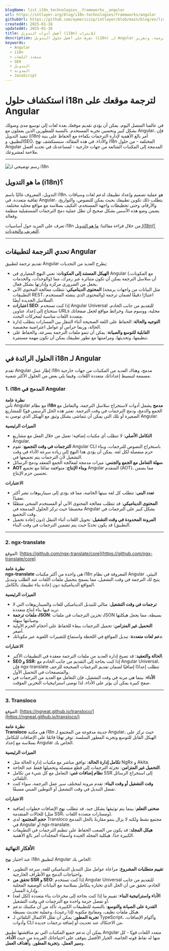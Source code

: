 ```yaml
---
blogName: list_i18n_technologies__frameworks__angular
url: https://intlayer.org/blog/i18n-technologies/frameworks/angular
githubUrl: https://github.com/aymericzip/intlayer/blob/main/blog/en/list_i18n_technologies/frameworks/angular.md
createdAt: 2025-01-16
updatedAt: 2025-01-16
title: أفضل أدوات التدويل (i18n) للإنترات
description: تعرف على أفضل حلول التدويل (i18n) لـ Angular لتجاوز تحديات الترجمة، وتعزيز SEO، وتقديم تجربة ويب عالمية سلسة.
keywords:
  - Angular
  - i18n
  - متعدد اللغات
  - SEO
  - التدويل
  - المدونة
  - JavaScript
---
```


# استكشاف حلول i18n لترجمة موقعك على Angular

في عالمنا المتصل اليوم، يمكن أن يؤدي تقديم موقعك بعدة لغات إلى توسيع مدى وصولك بشكل كبير وتحسين تجربة المستخدم. بالنسبة للمطورين الذين يعملون مع Angular، فإن تنفيذ التدويل (i18n) أمر بالغ الأهمية لإدارة الترجمات بكفاءة مع الحفاظ على بنية التطبيق، وSEO، والأداء. في هذه المقالة، سنستكشف نهج i18n المختلفة - من حلول Angular المدمجة إلى المكتبات الشائعة من جهات خارجية - لمساعدتك في تحديد أفضل ملاءمة لمشروعك.

---

![رسم توضيحي لـ i18n](https://github.com/aymericzip/intlayer/blob/main/blog/assets/i18n.webp)

## ما هو التدويل (i18n)؟

التدويل، المعروف غالبًا باسم i18n، هو عملية تصميم وإعداد تطبيقك لدعم لغات وسياقات ثقافية متعددة. في Angular، يتطلب ذلك تكوين تطبيقك بحيث يمكن للنصوص، والتواريخ، والأرقام، وحتى تخطيطات واجهة المستخدم، التكيف بسلاسة مع مواقع محلية مختلفة. يضمن وضع هذه الأسس بشكل صحيح أن تظل عملية دمج الترجمات المستقبلية منظمة وفعالة.

تعرف على المزيد حول أساسيات i18n من خلال قراءة مقالتنا: [ما هو التدويل (i18n)؟ التعريف والتحديات](https://github.com/aymericzip/intlayer/blob/main/blog/ar/what_is_internationalization.md).

---

## تحدي الترجمة لتطبيقات Angular

تقديم ترجمة لتطبيق Angular يطرح العديد من التحديات:

- **الهيكل المستند إلى المكونات**: تعني النهج المعياري في Angular (مع المكونات، والوحدات، والخدمات) أن سلاسل الترجمة يمكن أن تكون متناثرة عبر رمزك، مما يجعل من الضروري مركزة وإدارتها بشكل فعال.
- **المحتوى الديناميكي**: تتطلب معالجة المحتوى الآني (مثل البيانات من واجهات برمجة التطبيقات REST، والمحتوى الذي ينشئه المستخدم) اعتبارًا دقيقًا لضمان ترجمة السلاسل الجديدة أيضًا.
- **اعتبارات SEO**: إذا كنت تستخدم Angular Universal للتقديم من جانب الخادم، ستحتاج إلى إعداد عناوين URLs محلية، ووسوم ميتا، وخرائط مواقع لجعل صفحاتك متعددة اللغات مناسبة لمحركات البحث.
- **التوجيه والحالة**: الحفاظ على اللغة الصحيحة أثناء التنقل بين المسارات يتطلب إدارة الحالة، وربما حراس أو عوامل اعتراضية مخصصة.
- **القابلية للتوسع والصيانة**: يمكن أن تنمو ملفات الترجمة بسرعة، والحفاظ على تنظيمها، وتحديثها، ومزامنتها مع تطور تطبيقك يمكن أن تكون مهمة مستمرة.

---

## الحلول الرائدة في i18n لـ Angular

تقدم Angular إطار عمل i18n مدمج، وهناك العديد من المكتبات من جهات خارجية مصممة لتبسيط إعداداتك متعددة اللغات. وفيما يلي بعض من الحلول الأكثر شعبية.

### 1. i18n المدمج في Angular

**نظرة عامة**  
تأتي Angular مع نظام **i18n مدمج** يشمل أدوات لاستخراج سلاسل الترجمة، والتعامل مع الجمع والدمج، ودمج الترجمات في وقت الترجمة. تعتبر هذه الحل الرسمي قويًا للمشاريع الصغيرة أو تلك التي يمكن أن تتماشى بشكل وثيق مع الهيكل الذي توصي به Angular.

**الميزات الرئيسية**

- **التكامل الأصلي**: لا تتطلب أي مكتبات إضافية؛ تعمل من خلال الفعل مع مشاريع Angular.
- **الترجمات في وقت التجميع**: تقوم Angular CLI باستخراج النصوص للترجمات، وبناء حزم منفصلة لكل لغة. يمكن أن يؤدي هذا النهج إلى زيادة سرعة الأداء في وقت التشغيل لأن الترجمات يتم تجميعها في.
- **سهلة التعامل مع الجمع والجنس**: ميزات مدمجة لمعالجة الجمع المعقد ودمج الرسائل.
- **AOT وبناء الإنتاج**: متوافقة تمامًا مع تجميع Angular المتقدم (AOT)، مما يضمن تحسين حزم الإنتاج.

**الاعتبارات**

- **تعدد البنى**: تتطلب كل لغة بنيتها الخاصة، مما قد يؤدي إلى سيناريوهات نشر أكثر تعقيدًا.
- **المحتوى الديناميكي**: قد تتطلب معالجة المحتوى الآني أو المستخدم المنحى منطقًا مخصصًا حيث تركز الحلول المدمجة في Angular بشكل كبير على الترجمات في وقت التجميع.
- **المرونة المحدودة في وقت التشغيل**: تحويل اللغات أثناء التنقل (دون إعادة تحميل التطبيق) قد يكون تحديًا حيث يتم تضمين الترجمات في وقت البناء.

---

### 2. ngx-translate

الموقع: [https://github.com/ngx-translate/core](https://github.com/ngx-translate/core)

**نظرة عامة**  
**ngx-translate** هي واحدة من أكثر مكتبات i18n المعروفة في نظام Angular البيئي. يتيح لك الترجمة في وقت التشغيل، مما يسمح بتحميل ملفات اللغات عند الطلب وتبديل المواقع الديناميكية دون إعادة بناء تطبيقك بالكامل.

**الميزات الرئيسية**

- **ترجمات في وقت التشغيل**: مثالي للتبديل الديناميكي للغات والسيناريوهات التي لا تريد فيها بناء إنتاج متعددة.
- **ملفات ترجمة JSON**: تخزين الترجمات في ملفات JSON بسيطة، مما يجعل هيكلتها وصيانتها سهلة.
- **التحميل غير المتزامن**: تحميل الترجمات ببطء للحفاظ على أحجام الحزم الأولية أصغر.
- **دعم لغات متعددة**: تبديل المواقع في اللحظة واستماع للتغييرات اللغوية عبر مكوناتك.

**الاعتبارات**

- **الحالة والتعقيد**: قد تصبح إدارة العديد من ملفات الترجمة معقدة في التطبيقات الأكبر.
- **SEO و SSR**: إذا كنت بحاجة إلى التقديم من جانب الخادم مع Angular Universal، فإن ngx-translate تتطلب إعدادًا إضافيًا لضمان تقديم الترجمات الصحيحة للزحف والمتصفحات في التحميل الأول.
- **الأداء**: بينما هي مرنة في وقت التشغيل، فإن التعامل مع العديد من الترجمات في صفح كبيرة يمكن أن يؤثر على الأداء، لذا توصى استراتيجيات التخزين المؤقت.

---

### 3. Transloco

الموقع: [https://ngneat.github.io/transloco/](https://ngneat.github.io/transloco/)

**نظرة عامة**  
**Transloco** هي مكتبة i18n حديثة مدفوعة من المجتمع لـ Angular، حيث تركز على الهيكل القابل للتوسع وتجربة المطور السلسة. توفر نهجًا قائمًا على الإضافات للتكامل بسلاسة مع إعداد Angular الخاص بك.

**الميزات الرئيسية**

- **تكامل إدارة الحالة**: توافق مباشر مع مكتبات إدارة الحالة مثل NgRx و Akita.
- **التحميل غير المتزامن**: تجزئة الترجمات إلى قطع منفصلة وتحميلها فقط عند الحاجة.
- **نظام إضافات غني**: التعامل مع كل شيء من تكامل SSR إلى استخراج الرسائل التلقائي.
- **وقت التشغيل أو وقت البناء**: تقدم مرونة لمختلف سير عمل الترجمة، سواء كنت تفضل التبديل في وقت التشغيل أو التوطين المبني مسبقًا.

**الاعتبارات**

- **منحنى التعلم**: بينما يتم توثيقها بشكل جيد، قد تتطلب نهج الإضافات خطوات إضافية للحالات المتقدمة (مثل SSR، ومسارات متعددة اللغات).
- **حجم المجتمع**: لدى Transloco مجتمع نشط ولكنه لا يزال ينمو مقارنةً بالحل المدمج في Angular أو ngx-translate.
- **هيكل المجلد**: قد يكون من الصعب الحفاظ على تنظيم الترجمات في التطبيقات الكبيرة جدًا. هيكلية المجلد الجيدة وأسماء المجلدات أمر بالغ الأهمية.

### الأفكار النهائية

عند اختيار نهج i18n لتطبيق Angular الخاص بك:

- **تقييم متطلبات المشروع**: مراعاة عوامل مثل التبديل الديناميكي للغة، سرعة التطوير، واحتياجات الدمج مع الأطراف الخارجية.
- **تحقق من SSR و SEO**: إذا كنت تستخدم Angular Universal للتقديم من جانب الخادم، تحقق من أن الحل الذي تختاره يتكامل بسلاسة مع البيانات الوصفية المحلية وإدارة المسار.
- **الأداء واستراتيجية البناء**: تقييم ما إذا كنت بحاجة إلى مخرجات بناء متعددة (لكل لغة) أو تفضل حزمة واحدة مع الترجمات في وقت التشغيل.
- **القدرة على الصيانة والتوسع**: بالنسبة للتطبيقات الكبيرة، تأكد من أن مكتبتك تدعم هيكل ملفات نظيف، ومفاتيح مكتوبة (إذا رغبت)، وعملية تحديث بسيطة.
- **تجربة المطور**: يمكن أن تقلل الاكتمال التلقائي لـ TypeScript، وأكوام الإضافات، وأدوات CLI من الاحتكاك عند تحديث أو إضافة ترجمات جديدة.

يمكن أن تدعم جميع المكتبات التي تم مناقشتها تطبيق Angular متعدد اللغات قويًا - كل منها له نقاط قوته الخاصة. الخيار الأفضل يتوقف على احتياجاتك الفريدة من حيث **الأداء**، و**سير العمل**، و**تجربة المطور**، و**أهداف العمل**.
